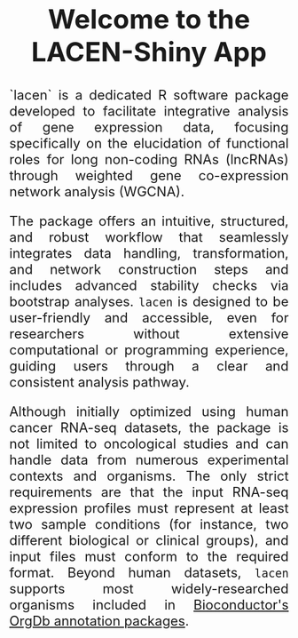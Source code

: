 <br>
<div style="text-align: center; font-size: 48px;">
  <b>Welcome to the LACEN-Shiny App</b>
</div>
<br>
<br>
<div style="text-align: justify; font-size: 24px;">
`lacen` is a dedicated R software package developed to facilitate integrative analysis of gene expression data, focusing specifically on the elucidation of functional roles for long non-coding RNAs (lncRNAs) through weighted gene co-expression network analysis (WGCNA). 

The package offers an intuitive, structured, and robust workflow that seamlessly integrates data handling, transformation, and network construction steps and includes advanced stability checks via bootstrap analyses. `lacen` is designed to be user-friendly and accessible, even for researchers without extensive computational or programming experience, guiding users through a clear and consistent analysis pathway.

Although initially optimized using human cancer RNA-seq datasets, the package is not limited to oncological studies and can handle data from numerous experimental contexts and organisms. The only strict requirements are that the input RNA-seq expression profiles must represent at least two sample conditions (for instance, two different biological or clinical groups), and input files must conform to the required format. Beyond human datasets, `lacen` supports most widely-researched organisms included in [Bioconductor's OrgDb annotation packages](https://www.bioconductor.org/packages/release/BiocViews.html#___OrgDb).
</div>
